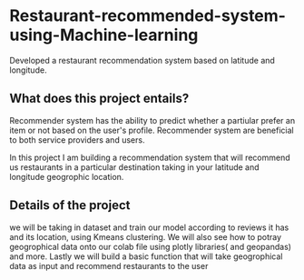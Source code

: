 # Restaurant-recommended-system-using-Machine-learning
Developed a restaurant recommendation system based on latitude and longitude.

## What does this project entails?

Recommender system has the ability to predict whether a partiular prefer an item or not based on the user's profile. Recommender  system are beneficial to both service providers and users.

In this project I am building a recommendation system that will recommend us restaurants in a particular destination taking in your latitude and longitude geogrophic location.

## Details of the project

we will be taking in dataset and train our model according to reviews it has and its location, using  Kmeans clustering.
We will also see how to potray geogrophical data onto our colab file using plotly libraries( and geopandas) and more.
Lastly we will build a basic function that will take geogrophical data as input and recommend restaurants to the user
